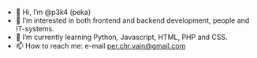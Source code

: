 - 👋 Hi, I’m @p3k4 (peka)
- 👀 I’m interested in both frontend and backend development, people and IT-systems.
- 🌱 I’m currently learning Python, Javascript, HTML, PHP and CSS.
- 📫 How to reach me: e-mail per.chr.vain@gmail.com

<!---
p3k4/p3k4 is a ✨ special ✨ repository because its `README.md` (this file) appears on your GitHub profile.
You can click the Preview link to take a look at your changes.
--->
